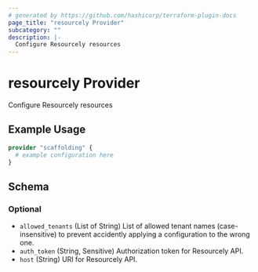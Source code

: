 ```yaml
---
# generated by https://github.com/hashicorp/terraform-plugin-docs
page_title: "resourcely Provider"
subcategory: ""
description: |-
  Configure Resourcely resources
---
```


# resourcely Provider

Configure Resourcely resources

## Example Usage

```terraform
provider "scaffolding" {
  # example configuration here
}
```

<!-- schema generated by tfplugindocs -->
## Schema

### Optional

- `allowed_tenants` (List of String) List of allowed tenant names (case-insensitive) to prevent accidently applying a configuration to the wrong one.
- `auth_token` (String, Sensitive) Authorization token for Resourcely API.
- `host` (String) URI for Resourcely API.
